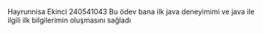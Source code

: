 Hayrunnisa Ekinci
240541043
Bu ödev bana ilk java deneyimimi ve java ile ilgili ilk bilgilerimin oluşmasını sağladı
